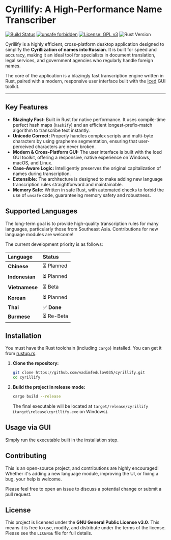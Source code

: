 # Cyrillify: A High-Performance Name Transcriber

[![Build Status](https://github.com/vadimfedulov035/cyrillify/actions/workflows/rust.yml/badge.svg)](https://github.com/vadimfedulov035/cyrillify/actions/workflows/rust.yml)
[![unsafe forbidden](https://img.shields.io/badge/unsafe-forbidden-success.svg)](https://github.com/rust-secure-code/safety-dance/)
[![License: GPL v3](https://img.shields.io/badge/License-GPLv3-blue.svg)](https://www.gnu.org/licenses/gpl-3.0)
![Rust Version](https://img.shields.io/badge/rust-stable-orange.svg)

Cyrillify is a highly efficient, cross-platform desktop application designed to simplify the **Cyrillization of names into Russian**. It is built for speed and accuracy, making it an ideal tool for specialists in document translation, legal services, and government agencies who regularly handle foreign names.

The core of the application is a blazingly fast transcription engine written in Rust, paired with a modern, responsive user interface built with the [Iced](https://iced.rs/) GUI toolkit.


---

## Key Features

*   **Blazingly Fast:** Built in Rust for native performance. It uses compile-time perfect hash maps (`hashify`) and an efficient longest-prefix-match algorithm to transcribe text instantly.
*   **Unicode Correct:** Properly handles complex scripts and multi-byte characters by using grapheme segmentation, ensuring that user-perceived characters are never broken.
*   **Modern & Cross-Platform GUI:** The user interface is built with the Iced GUI toolkit, offering a responsive, native experience on Windows, macOS, and Linux.
*   **Case-Aware Logic:** Intelligently preserves the original capitalization of names during transcription.
*   **Extensible:** The architecture is designed to make adding new language transcription rules straightforward and maintainable.
*   **Memory Safe:** Written in safe Rust, with automated checks to forbid the use of `unsafe` code, guaranteeing memory safety and robustness.

## Supported Languages

The long-term goal is to provide high-quality transcription rules for many languages, particularly those from Southeast Asia. Contributions for new language modules are welcome!

The current development priority is as follows:

| Language | Status |
| :--- | :--- |
| **Chinese** | ⏳ Planned |
| **Indonesian** | ⏳ Planned |
| **Vietnamese** | ⏳ Beta |
| **Korean** | ⏳ Planned |
| **Thai** | ✅ **Done** |
| **Burmese** | ⏳ Re-Beta|

## Installation

You must have the Rust toolchain (including `cargo`) installed. You can get it from [rustup.rs](https://rustup.rs/).

1.  **Clone the repository:**
    ```bash
    git clone https://github.com/vadimfedulov035/cyrillify.git
    cd cyrillify
    ```

2.  **Build the project in release mode:**
    ```bash
    cargo build --release
    ```
    The final executable will be located at `target/release/cyrillify` (`target\release\cyrillify.exe` on Windows).

## Usage via GUI

Simply run the executable built in the installation step.

## Contributing

This is an open-source project, and contributions are highly encouraged! Whether it's adding a new language module, improving the UI, or fixing a bug, your help is welcome.

Please feel free to open an issue to discuss a potential change or submit a pull request.

## License

This project is licensed under the **GNU General Public License v3.0**. This means it is free to use, modify, and distribute under the terms of the license. Please see the `LICENSE` file for full details.
